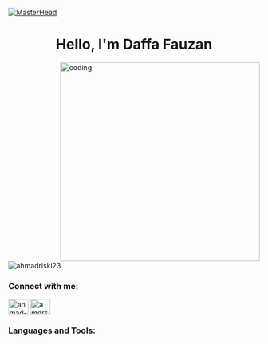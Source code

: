 [![MasterHead](https://firebasestorage.googleapis.com/v0/b/project-insight-fd427.appspot.com/o/339486725_198567016243678_3687514765136256031_n.jpg?alt=media&token=3b899f92-3687-4920-9feb-0e895a888be5)](https://stariskiii.web.app)
<h1 align="center">Hello,   I'm Daffa Fauzan</h1>
<img align="right" alt="coding" width="400" src="https://cdn.dribbble.com/userupload/3898109/file/original-1e15ac48305378a87fc4997b2ad4c0ee.gif">

<p align="left"> <img src="https://komarev.com/ghpvc/?username=ahmadriski23&label=Profile%20views&color=0e75b6&style=flat" alt="ahmadriski23" /> </p>

<h3 align="left">Connect with me:</h3>
<p align="left">
<a href="https://www.linkedin.com/in/muhamad-daffa-fauzan-216529245/" target="blank"><img align="center" src="https://raw.githubusercontent.com/rahuldkjain/github-profile-readme-generator/master/src/images/icons/Social/linked-in-alt.svg" alt="ahmad-riski" height="30" width="40" /></a>
<a href="https://instagram.com/dafazan_" target="blank"><img align="center" src="https://raw.githubusercontent.com/rahuldkjain/github-profile-readme-generator/master/src/images/icons/Social/instagram.svg" alt="amdrski" height="30" width="40" /></a>
</p>

<h3 align="left">Languages and Tools:</h3>
